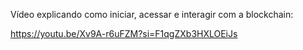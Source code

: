 Vídeo explicando como iniciar, acessar e interagir com a blockchain:

https://youtu.be/Xv9A-r6uFZM?si=F1qgZXb3HXLOEiJs
